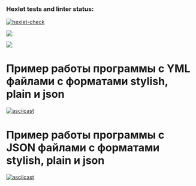 ### Hexlet tests and linter status:

[![hexlet-check](https://github.com/cool102/java-project-71/actions/workflows/hexlet-check.yml/badge.svg)](https://github.com/cool102/java-project-71/actions/workflows/hexlet-check.yml)

<a href="https://codeclimate.com/github/cool102/java-project-71/maintainability"><img src="https://api.codeclimate.com/v1/badges/9f0fd848f932ede467e4/maintainability" /></a>

<a href="https://codeclimate.com/github/cool102/java-project-71/test_coverage"><img src="https://api.codeclimate.com/v1/badges/9f0fd848f932ede467e4/test_coverage" /></a>

# Пример работы программы с YML файлами c форматами stylish, plain и json
[![asciicast](https://asciinema.org/a/hdOnqwbuUMSW0HqM7CmWP5Wy0.svg)](https://asciinema.org/a/hdOnqwbuUMSW0HqM7CmWP5Wy0)

# Пример работы программы с JSON файлами c форматами stylish, plain и json
[![asciicast](https://asciinema.org/a/xX8K955vnc1WXi8lx16VLdbE4.svg)](https://asciinema.org/a/xX8K955vnc1WXi8lx16VLdbE4)

